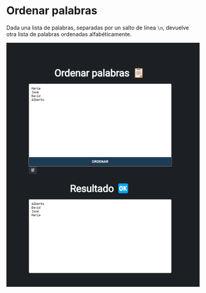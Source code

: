 # Ordenar palabras

Dada una lista de palabras, separadas por un salto de línea `\n`, devuelve otra lista de palabras ordenadas alfabéticamente.

![Ordenar palabras web](img/imagen.png)